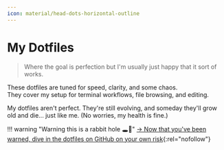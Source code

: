 ```yaml
---
icon: material/head-dots-horizontal-outline
---
```


# My Dotfiles

> Where the goal is perfection but I'm usually just happy that it sort of works.

These dotfiles are tuned for speed, clarity, and some chaos.  
They cover my setup for terminal workflows, file browsing, and editing.

My dotfiles aren't perfect. They're still evolving, and someday they'll grow old and die... just like me. (No worries, my health is fine.)

!!! warning "Warning this is a rabbit hole 🕳️🐇"
    [→ Now that you've been warned, dive in the dotfiles on GitHub on your own risk](https://github.com/hanndoddi/dotfiles){:rel="nofollow"} 
